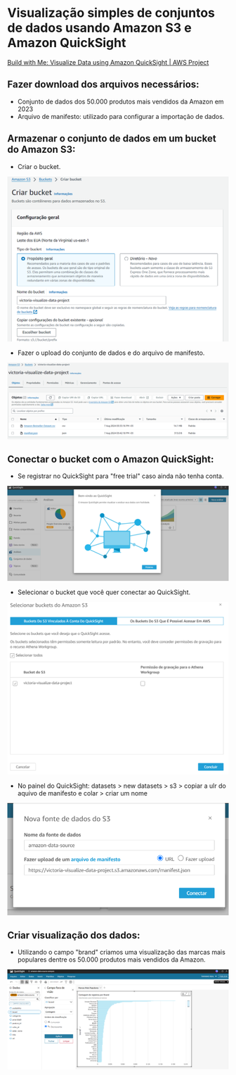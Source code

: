 # Visualização simples de conjuntos de dados usando Amazon S3 e Amazon QuickSight
[Build with Me: Visualize Data using Amazon QuickSight | AWS Project](https://www.youtube.com/watch?v=4-8cXuZzKTg)

## Fazer download dos arquivos necessários:
- Conjunto de dados dos 50.000 produtos mais vendidos da Amazon em 2023
- Arquivo de manifesto: utilizado para configurar a importação de dados.

## Armazenar o conjunto de dados em um bucket do Amazon S3:
- Criar o bucket.
<img src="https://github.com/V1ctor1aTorres/Simple-Data-Visualization-With-Amazon-QuickSight/blob/main/images/create_bucket.png">

- Fazer o upload do conjunto de dados e do arquivo de manifesto.
<img src="https://github.com/V1ctor1aTorres/Simple-Data-Visualization-With-Amazon-QuickSight/blob/main/images/upload_manifest.png">

## Conectar o bucket com o Amazon QuickSight:
- Se registrar no QuickSight para "free trial" caso ainda não tenha conta.
<img src="https://github.com/V1ctor1aTorres/Simple-Data-Visualization-With-Amazon-QuickSight/blob/main/images/QuickSight.png">

- Selecionar o bucket que você quer conectar ao QuickSight.
<img src="https://github.com/V1ctor1aTorres/Simple-Data-Visualization-With-Amazon-QuickSight/blob/main/images/select_bucket.png">

- No painel do QuickSight: datasets > new datasets > s3 > copiar a ulr do aquivo de manifesto e colar > criar um nome
<img src="https://github.com/V1ctor1aTorres/Simple-Data-Visualization-With-Amazon-QuickSight/blob/main/images/manifest_url.png">

## Criar visualização dos dados:
- Utilizando o campo "brand" criamos uma visualização das marcas mais populares dentre os 50.000 produtos mais vendidos da Amazon.
<img src="https://github.com/V1ctor1aTorres/Simple-Data-Visualization-With-Amazon-QuickSight/blob/main/images/marcas_mais_populares.png">

